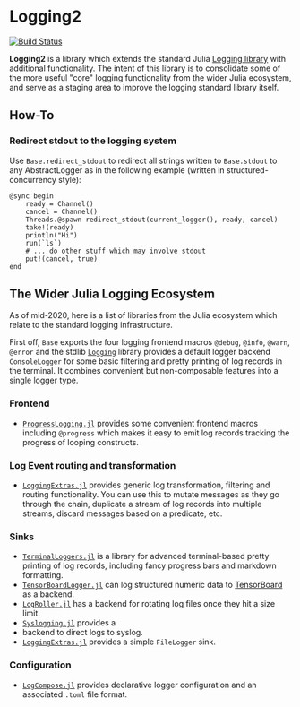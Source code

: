 # Logging2

[![Build Status](https://github.com/c42f/Logging2.jl/workflows/CI/badge.svg)](https://github.com/c42f/Logging2.jl/actions)

**Logging2** is a library which extends the standard Julia
[Logging library](https://docs.julialang.org/en/v1/stdlib/Logging) with
additional functionality. The intent of this library is to consolidate some
of the more useful "core" logging functionality from the wider Julia ecosystem,
and serve as a staging area to improve the logging standard library itself.

## How-To

### Redirect stdout to the logging system

Use `Base.redirect_stdout` to redirect all strings written to `Base.stdout`
to any AbstractLogger as in the following example (written in
structured-concurrency style):

```
@sync begin
    ready = Channel()
    cancel = Channel()
    Threads.@spawn redirect_stdout(current_logger(), ready, cancel)
    take!(ready)
    println("Hi")
    run(`ls`)
    # ... do other stuff which may involve stdout
    put!(cancel, true)
end
```

## The Wider Julia Logging Ecosystem

As of mid-2020, here is a list of libraries from the Julia ecosystem which
relate to the standard logging infrastructure.

First off, `Base` exports the four logging frontend macros `@debug`, `@info`,
`@warn`, `@error` and the stdlib
[`Logging`](https://docs.julialang.org/en/v1/stdlib/Logging) library provides a
default logger backend `ConsoleLogger` for some basic filtering and pretty
printing of log records in the terminal. It combines convenient but
non-composable features into a single logger type.

### Frontend

* [`ProgressLogging.jl`](https://github.com/JunoLab/ProgressLogging.jl)
  provides some convenient frontend macros including `@progress` which makes it
  easy to emit log records tracking the progress of looping constructs.

### Log Event routing and transformation

* [`LoggingExtras.jl`](https://github.com/oxinabox/LoggingExtras.jl) provides
  generic log transformation, filtering and routing functionality. You can use
  this to mutate messages as they go through the chain, duplicate a stream of
  log records into multiple streams, discard messages based on a predicate, etc.

### Sinks

* [`TerminalLoggers.jl`](https://github.com/c42f/TerminalLoggers.jl) is a
  library for advanced terminal-based pretty printing of log records, including
  fancy progress bars and markdown formatting.
* [`TensorBoardLogger.jl`](https://github.com/PhilipVinc/TensorBoardLogger.jl)
  can log structured numeric data to
  [TensorBoard](https://www.tensorflow.org/tensorboard) as a backend.
* [`LogRoller.jl`](https://github.com/tanmaykm/LogRoller.jl) has a backend for
  rotating log files once they hit a size limit.
* [`Syslogging.jl`](https://github.com/tanmaykm/SyslogLogging.jl) provides a
* backend to direct logs to syslog.
* [`LoggingExtras.jl`](https://github.com/oxinabox/LoggingExtras.jl) provides a
  simple `FileLogger` sink.

### Configuration

* [`LogCompose.jl`](https://github.com/tanmaykm/LogCompose.jl) provides
  declarative logger configuration and an associated `.toml` file format.

